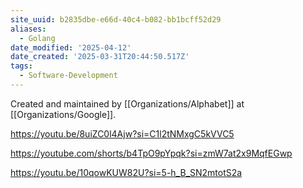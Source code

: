 ```yaml
---
site_uuid: b2835dbe-e66d-40c4-b082-bb1bcff52d29
aliases:
  - Golang
date_modified: '2025-04-12'
date_created: '2025-03-31T20:44:50.517Z'
tags:
  - Software-Development
---
```









Created and maintained by [[Organizations/Alphabet]] at [[Organizations/Google]].

https://youtu.be/8uiZC0l4Ajw?si=C1l2tNMxgC5kVVC5

https://youtube.com/shorts/b4TpO9pYpqk?si=zmW7at2x9MqfEGwp

https://youtu.be/10qowKUW82U?si=5-h_B_SN2mtotS2a